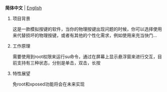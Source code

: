 


**简体中文** | [English](./README.md)

1. 项目背景

   这是一款模拟按键的软件，当你的物理按键出现问题的时候，你可以选择使用来代替损坏的物理按键，或者有其他的个性化需求，例如使用来充当快门...

2. 工作原理

   需要使用到root权限来运行su命令，通过在屏幕上显示悬浮窗来进行交互，目前支持有三种状态，分别是单击，双击，长按

3. 特性展望

   免root和xposed功能将会在未来实现